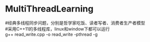 # MultiThreadLearning  
#经典多线程同步问题，分别是哲学家吃饭、读者写者、消费者生产者模型  
#采用C++11的多线程库，linux和window下都可以运行  
g++ read_write.cpp -o read_write -pthread -g


